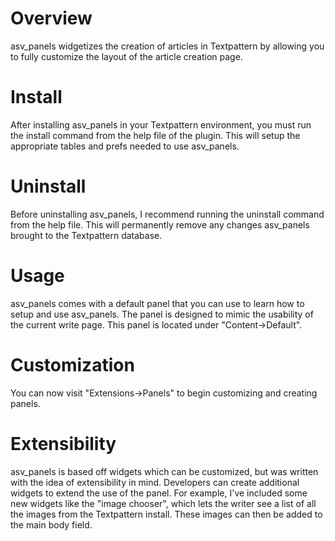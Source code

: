 # Overview #

asv\_panels widgetizes the creation of articles in Textpattern by allowing you to fully customize the layout of the article creation page.


# Install #

After installing asv\_panels in your Textpattern environment, you must run the install command from the help file of the plugin. This will setup the appropriate tables and prefs needed to use asv\_panels.

# Uninstall #

Before uninstalling asv\_panels, I recommend running the uninstall command from the help file. This will permanently remove any changes asv\_panels brought to the Textpattern database.

# Usage #

asv\_panels comes with a default panel that you can use to learn how to setup and use asv\_panels. The panel is designed to mimic the usability of the current write page. This panel is located under "Content->Default".

# Customization #

You can now visit "Extensions->Panels" to begin customizing and creating panels.

# Extensibility #

asv\_panels is based off widgets which can be customized, but was written with the idea of extensibility in mind. Developers can create additional widgets to extend the use of the panel. For example, I've included some new widgets like the "image chooser", which lets the writer see a list of all the images from the Textpattern install. These images can then be added to the main body field.